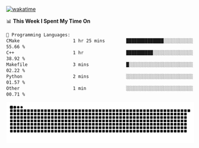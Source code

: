 [![wakatime](https://wakatime.com/badge/user/384f91c6-4eee-411f-8f3b-1b691f58a544.svg)](https://wakatime.com/@384f91c6-4eee-411f-8f3b-1b691f58a544)

<!--START_SECTION:waka-->
📊 **This Week I Spent My Time On** 

```text
💬 Programming Languages: 
CMake                    1 hr 25 mins        ██████████████░░░░░░░░░░░   55.66 % 
C++                      1 hr                ██████████░░░░░░░░░░░░░░░   38.92 % 
Makefile                 3 mins              █░░░░░░░░░░░░░░░░░░░░░░░░   02.22 % 
Python                   2 mins              ░░░░░░░░░░░░░░░░░░░░░░░░░   01.57 % 
Other                    1 min               ░░░░░░░░░░░░░░░░░░░░░░░░░   00.71 % 
```


<!--END_SECTION:waka-->

<picture>
  <source media="(prefers-color-scheme: dark)" srcset="https://raw.githubusercontent.com/fuwx295/fuwx295/output/github-contribution-grid-snake-dark.svg">
  <source media="(prefers-color-scheme: light)" srcset="https://raw.githubusercontent.com/fuwx295/fuwx295/output/github-contribution-grid-snake.svg">
  <img alt="github contribution grid snake animation" src="https://raw.githubusercontent.com/fuwx295/fuwx295/output/github-contribution-grid-snake.svg">
</picture>
